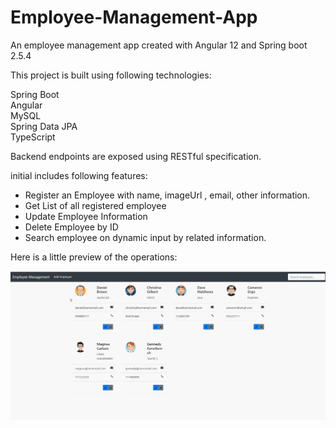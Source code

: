 # Employee-Management-App
An employee management app created with Angular 12 and Spring boot 2.5.4

This project is built using following technologies:

  Spring Boot </br>
  Angular </br>
  MySQL </br>
  Spring Data JPA </br>
  TypeScript </br>
  
Backend endpoints are exposed using RESTful specification.

initial includes following features:

* Register an Employee with name, imageUrl , email, other information.
* Get List of all registered employee 
* Update Employee Information
* Delete Employee by ID
* Search employee on dynamic input by related information.

Here is a little preview of the operations: 

![](https://github.com/AbidSaleh/Employee-Management-App/blob/main/Operation%20Demonstration.gif)
